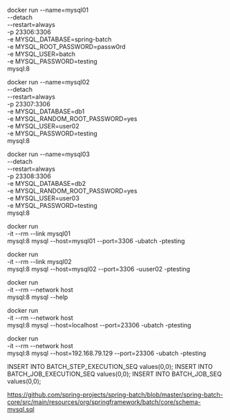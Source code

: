 docker run --name=mysql01 \
  --detach \
  --restart=always \
  -p 23306:3306 \
  -e MYSQL_DATABASE=spring-batch \
  -e MYSQL_ROOT_PASSWORD=passw0rd \
  -e MYSQL_USER=batch \
  -e MYSQL_PASSWORD=testing \
  mysql:8 

docker run --name=mysql02 \
  --detach \
  --restart=always \
  -p 23307:3306 \
  -e MYSQL_DATABASE=db1 \
  -e MYSQL_RANDOM_ROOT_PASSWORD=yes \
  -e MYSQL_USER=user02 \
  -e MYSQL_PASSWORD=testing \
  mysql:8 

docker run --name=mysql03 \
  --detach \
  --restart=always \
  -p 23308:3306 \
  -e MYSQL_DATABASE=db2 \
  -e MYSQL_RANDOM_ROOT_PASSWORD=yes \
  -e MYSQL_USER=user03 \
  -e MYSQL_PASSWORD=testing \
  mysql:8
  
docker run \
  -it --rm --link mysql01 \
  mysql:8 mysql --host=mysql01 --port=3306 -ubatch -ptesting

docker run \
  -it --rm --link mysql02 \
  mysql:8 mysql --host=mysql02 --port=3306 -uuser02 -ptesting

docker run \
  -it --rm --network host \
  mysql:8 mysql --help

docker run \
  -it --rm --network host \
  mysql:8 mysql --host=localhost --port=23306 -ubatch -ptesting

docker run \
  -it --rm --network host \
  mysql:8 mysql --host=192.168.79.129 --port=23306 -ubatch -ptesting
  
INSERT INTO BATCH_STEP_EXECUTION_SEQ values(0,0);
INSERT INTO BATCH_JOB_EXECUTION_SEQ values(0,0);
INSERT INTO BATCH_JOB_SEQ values(0,0);  

https://github.com/spring-projects/spring-batch/blob/master/spring-batch-core/src/main/resources/org/springframework/batch/core/schema-mysql.sql
